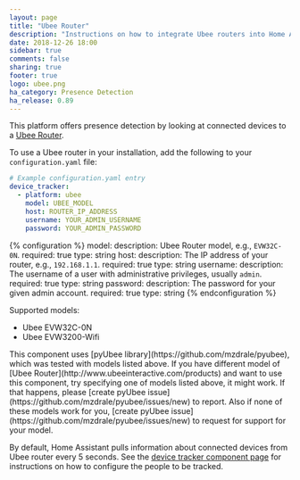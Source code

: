 ```yaml
---
layout: page
title: "Ubee Router"
description: "Instructions on how to integrate Ubee routers into Home Assistant."
date: 2018-12-26 18:00
sidebar: true
comments: false
sharing: true
footer: true
logo: ubee.png
ha_category: Presence Detection
ha_release: 0.89
---
```


This platform offers presence detection by looking at connected devices to a [Ubee Router](http://www.ubeeinteractive.com/products).

To use a Ubee router in your installation, add the following to your `configuration.yaml` file:

```yaml
# Example configuration.yaml entry
device_tracker:
  - platform: ubee
    model: UBEE_MODEL
    host: ROUTER_IP_ADDRESS
    username: YOUR_ADMIN_USERNAME
    password: YOUR_ADMIN_PASSWORD
```

{% configuration %}
model:
  description: Ubee Router model, e.g., `EVW32C-0N`.
  required: true
  type: string
host:
  description: The IP address of your router, e.g., `192.168.1.1`.
  required: true
  type: string
username:
  description: The username of a user with administrative privileges, usually `admin`.
  required: true
  type: string
password:
  description: The password for your given admin account.
  required: true
  type: string
{% endconfiguration %}

Supported models:
- Ubee EVW32C-0N
- Ubee EVW3200-Wifi

<p class='note info'>
This component uses [pyUbee library](https://github.com/mzdrale/pyubee), which was tested with models listed above. If you have different model of [Ubee Router](http://www.ubeeinteractive.com/products) and want to use this component, try specifying one of models listed above, it might work. If that happens, please [create pyUbee issue](https://github.com/mzdrale/pyubee/issues/new) to report. Also if none of these models work for you, [create pyUbee issue](https://github.com/mzdrale/pyubee/issues/new) to request for support for your model.
</p>

By default, Home Assistant pulls information about connected devices from Ubee router every 5 seconds.
See the [device tracker component page](/components/device_tracker/) for instructions on how to configure the people to be tracked.
